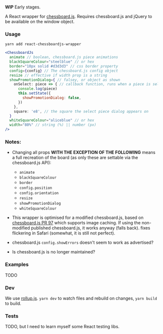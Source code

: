 **WIP** Early stages.

A React wrapper for [chessboard.js](http://chessboardjs.com). Requires chessboard.js and jQuery to be available on the window object.

### Usage

`yarn add react-chessboardjs-wrapper`

```jsx
<ChessboardJs
  animate // boolean, chessboard.js piece animations
  blackSquareColour="steelblue" // or hex
  border="10px solid #d3d3d3" // css border property
  config={config} // The chessboard.js config object
  resize // effective if width prop is a string
  showPromotionDialog={ // falsey, or object as shown
    onSelect: piece => { // callback function, runs when a piece is selected
      console.log(piece)
      this.setState({
        showPromotionDialog: false,
      })
    },
    square: 'e8', // the square the select piece dialog appears on
  }
  whiteSquareColour="aliceblue" // or hex
  width="80%" // string (%) || number (px)
/>
```

### Notes:

- Changing all props **WITH THE EXCEPTION OF THE FOLLOWING** means a full recreation of the board (as only these are settable via the chessboard.js API):
  - `animate`
  - `blackSquareColour`
  - `border`
  - `config.position`
  - `config.orientation`
  - `resize`
  - `showPromotionDialog`
  - `whiteSquareColour`

- This wrapper is optimised for a modified chessboard.js, based on [chessboard.js PR 97](https://github.com/oakmac/chessboardjs/pull/97) which supports image caching. If using the non-modified published chessboard.js, it works anyway (falls back). fixes flickering in Safari (somewhat, it is still not perfect).
- chessboard.js `config.showErrors` doesn't seem to work as advertised?
- Is chessboard.js is no longer maintained?

### Examples

TODO

### Dev

We use [rollup.js](https://rollupjs.org/guide/en). `yarn dev` to watch files and rebuild on changes, `yarn build` to build.

### Tests

TODO, but I need to learn myself some React testing libs.
